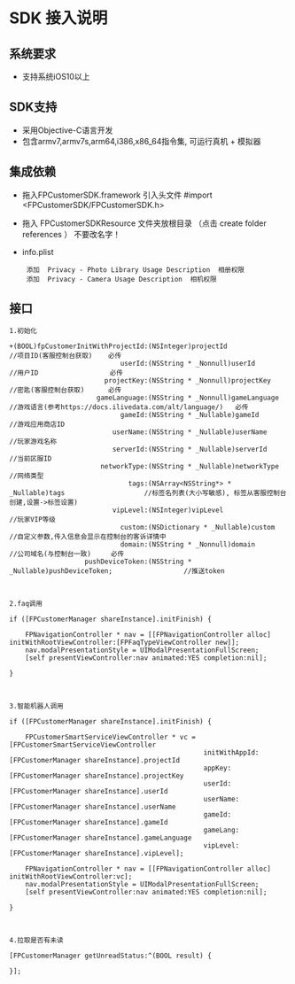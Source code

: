 SDK 接入说明
=
系统要求
-

   *  支持系统iOS10以上

SDK支持
-
   *  采用Objective-C语言开发
   *  包含armv7,armv7s,arm64,i386,x86_64指令集, 可运行真机 + 模拟器 

集成依赖
-

   *  拖入FPCustomerSDK.framework 引入头文件 #import <FPCustomerSDK/FPCustomerSDK.h>
   
   *  拖入 FPCustomerSDKResource 文件夹放根目录 （点击 create folder references ） 不要改名字！
    
   *  info.plist 
   
           添加  Privacy - Photo Library Usage Description  相册权限       
           添加  Privacy - Camera Usage Description  相机权限
         
    
接口
-

    1.初始化

    +(BOOL)fpCustomerInitWithProjectId:(NSInteger)projectId                                    //项目ID(客服控制台获取)    必传
                                userId:(NSString * _Nonnull)userId                             //用户ID                  必传
                            projectKey:(NSString * _Nonnull)projectKey                         //密匙(客服控制台获取)      必传
                          gameLanguage:(NSString * _Nonnull)gameLanguage                       //游戏语言(参考https://docs.ilivedata.com/alt/language/)   必传
                                gameId:(NSString * _Nullable)gameId                            //游戏应用商店ID
                              userName:(NSString * _Nullable)userName                          //玩家游戏名称
                              serverId:(NSString * _Nullable)serverId                          //当前区服ID
                           networkType:(NSString * _Nullable)networkType                       //网络类型
                                  tags:(NSArray<NSString*> * _Nullable)tags                    //标签名列表(大小写敏感), 标签从客服控制台创建,设置->标签设置)
                              vipLevel:(NSInteger)vipLevel                                     //玩家VIP等级
                                custom:(NSDictionary * _Nullable)custom                        //自定义参数,传入信息会显示在控制台的客诉详情中
                                domain:(NSString * _Nonnull)domain                             //公司域名(与控制台一致)     必传
                       pushDeviceToken:(NSString * _Nullable)pushDeviceToken;                  //推送token
            
            
            
    2.faq调用
                                   
    if ([FPCustomerManager shareInstance].initFinish) {
    
        FPNavigationController * nav = [[FPNavigationController alloc] initWithRootViewController:[FPFaqTypeViewController new]];
        nav.modalPresentationStyle = UIModalPresentationFullScreen;
        [self presentViewController:nav animated:YES completion:nil];
        
    }
    
    
    
    3.智能机器人调用

    if ([FPCustomerManager shareInstance].initFinish) {
    
        FPCustomerSmartServiceViewController * vc = [FPCustomerSmartServiceViewController
                                                     initWithAppId:[FPCustomerManager shareInstance].projectId
                                                     appKey:[FPCustomerManager shareInstance].projectKey
                                                     userId:[FPCustomerManager shareInstance].userId
                                                     userName:[FPCustomerManager shareInstance].userName
                                                     gameId:[FPCustomerManager shareInstance].gameId
                                                     gameLang:[FPCustomerManager shareInstance].gameLanguage
                                                     vipLevel:[FPCustomerManager shareInstance].vipLevel];
    
        FPNavigationController * nav = [[FPNavigationController alloc] initWithRootViewController:vc];
        nav.modalPresentationStyle = UIModalPresentationFullScreen;
        [self presentViewController:nav animated:YES completion:nil];
    
    }
    
   

    4.拉取是否有未读
    
    [FPCustomerManager getUnreadStatus:^(BOOL result) {
        
    }];
